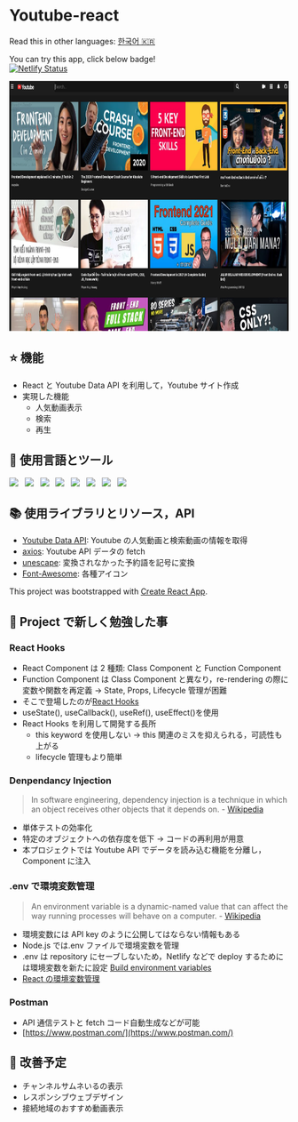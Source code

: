 # Youtube-react

Read this in other languages: [한국어 🇰🇷](README.ko.md)

You can try this app, click below badge!
</br>
[![Netlify Status](https://api.netlify.com/api/v1/badges/aea01573-e082-44b4-8617-12e71bf71494/deploy-status)](https://musing-khorana-85bd76.netlify.app/)

<img width="900" height="450" src="public/images/mainUI.png">

## ⭐️ 機能

- React と Youtube Data API を利用して，Youtube サイト作成
- 実現した機能
  - 人気動画表示
  - 検索
  - 再生

## 🦄 使用言語とツール

<p>
    <img src="https://img.shields.io/badge/HTML-E34F26?style=flat&logo=HTML5&logoColor=white"/>&nbsp;&nbsp;
    <img src="https://img.shields.io/badge/CSS-1572B6?style=flat&logo=CSS3&logoColor=white"/>&nbsp;&nbsp;
    <img src="https://img.shields.io/badge/JavaScript-F7DF1E?style=flat&logo=JavaScript&logoColor=black"/>&nbsp;&nbsp;
    <img src="https://img.shields.io/badge/PostCSS-DD3A0A?style=flat&logo=PostCSS&logoColor=white"/>&nbsp;&nbsp;
    <img src="https://img.shields.io/badge/React-61DAFB?style=flat&logo=React&logoColor=black"/>&nbsp;&nbsp;
    <img src="https://img.shields.io/badge/Node.js-339933?style=flat&logo=Node.js&logoColor=white"/>&nbsp;&nbsp;
    <img src="https://img.shields.io/badge/Yarn-2C8EBB?style=flat&logo=Yarn&logoColor=white"/>&nbsp;&nbsp;
    <img src="https://img.shields.io/badge/Postman-FF6C37?style=flat&logo=Postman&logoColor=white"/>
 </p>

## 📚 使用ライブラリとリソース，API

- [Youtube Data API](https://developers.google.com/youtube/v3): Youtube の人気動画と検索動画の情報を取得
- [axios](https://github.com/axios/axios): Youtube API データの fetch
- [unescape](https://github.com/jonschlinkert/unescape): 変換されなかった予約語を記号に変換
- [Font-Awesome](https://github.com/FortAwesome/Font-Awesome): 各種アイコン

This project was bootstrapped with [Create React App](https://github.com/facebook/create-react-app).

## 📖 Project で新しく勉強した事

### React Hooks

- React Component は 2 種類: Class Component と Function Component
- Function Component は Class Component と異なり，re-rendering の際に変数や関数を再定義
  → State, Props, Lifecycle 管理が困難
- そこで登場したのが[React Hooks](https://reactjs.org/docs/hooks-intro.html)
- useState(), useCallback(), useRef(), useEffect()を使用
- React Hooks を利用して開発する長所
  - this keyword を使用しない → this 関連のミスを抑えられる，可読性も上がる
  - lifecycle 管理もより簡単

### Denpendancy Injection

> In software engineering, dependency injection is a technique in which an object receives other objects that it depends on. - [Wikipedia](https://en.wikipedia.org/wiki/Dependency_injection)

- 単体テストの効率化
- 特定のオブジェクトへの依存度を低下 → コードの再利用が用意
- 本プロジェクトでは Youtube API でデータを読み込む機能を分離し，Component に注入

### .env で環境変数管理

> An environment variable is a dynamic-named value that can affect the way running processes will behave on a computer. - [Wikipedia](https://en.wikipedia.org/wiki/Environment_variable)

- 環境変数には API key のように公開してはならない情報もある
- Node.js では.env ファイルで環境変数を管理
- .env は repository にセーブしないため，Netlify などで deploy するためには環境変数を新たに設定
  [Build environment variables](https://docs.netlify.com/configure-builds/environment-variables/?_ga=2.16342838.1011166816.1621828766-787042033.1618744237)
- [React の環境変数管理](https://create-react-app.dev/docs/adding-custom-environment-variables/)

### Postman

- API 通信テストと fetch コード自動生成などが可能
- [https://www.postman.com/](https://www.postman.com/)

## 🐛 改善予定

- チャンネルサムネいるの表示
- レスポンシブウェブデザイン
- 接続地域のおすすめ動画表示
